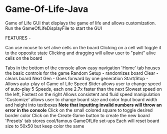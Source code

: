 # Game-Of-Life-Java

Game of Life GUI that displays the game of life and allows customization.
Run the GameOfLifeDisplayFile to start the GUI
	  
FEATURES -
	  
   Can use mouse to set alive cells on the board
	     Clicking on a cell will toggle it to the opposite state
	     Clicking and dragging will allow user to "paint" alive cells on the board
	  
   Tabs in the bottom of the console allow easy navigation
	  'Home' tab houses the basic controls for the game
	  	   Random Setup - randomizes board
		   Clear - clears board
	  	   Next Gen - Goes forward by one generation
	  	   Start/Stop - Allows auto-play of Game of Life
		   Speed Slider allows user to change speed of auto-play
	  		 5 Speeds, each one 2.7x faster than the next
	 		 Slowest speed on the left, Fastest on the right
			 Allows consistent and fluid speed manipulation
	  'Customize' allows user to change board size and color 
	  		 Input board width and height into textboxes
	  			  **Note that inputting invalid numbers will throw an error in the console**
	   		 Click on the small colored square to toggle desired border color
	   		 Click on the Create Game button to create the new board		
	  'Presets' tab stores cool/famous GameOfLife set-ups
	  	 Each will reset board size to 50x50 but keep color the same 
	 
